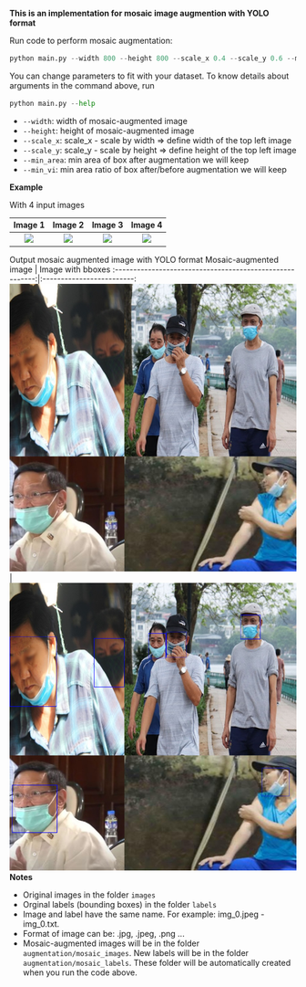 **This is an implementation for mosaic image augmention with YOLO format**

Run code to perform mosaic augmentation:
```python
python main.py --width 800 --height 800 --scale_x 0.4 --scale_y 0.6 --min_area 500 --min_vi 0.3
```

You can change parameters to fit with your dataset. To know details about arguments in the command above, run

```python
python main.py --help
```
- `--width`: width of mosaic-augmented image
- `--height`: height of mosaic-augmented image
- `--scale_x`: scale_x - scale by width => define width of the top left image
- `--scale_y`: scale_y - scale by height => define height of the top left image
- `--min_area`: min area of box after augmentation we will keep
- `--min_vi`: min area ratio of box after/before augmentation we will keep

**Example**

With 4 input images

Image 1                    |  Image 2                  |Image 3                    |  Image 4 
:-------------------------:|:-------------------------:|:-------------------------:|:-------------------------:
<img src="images/7.jpeg">  | <img src="images/9.jpg">  | <img src="images/6.jpg">  |  <img src="images/10.jpg">

Output mosaic augmented image with YOLO format 
Mosaic-augmented image                                    |  Image with bboxes
:--------------------------------------------------------:|:-------------------------:
<img src="augmentation/mosaic_images/mo_7_9_6_10.jpg">    |  <img src="demo/demo_1.png">
**Notes**
- Original images in the folder `images`
- Orginal labels (bounding boxes) in the folder `labels`
- Image and label have the same name. For example: img_0.jpeg - img_0.txt. 
- Format of image can be: .jpg, .jpeg, .png ...
- Mosaic-augmented images will be in the folder `augmentation/mosaic_images`. New labels will be in the folder `augmentation/mosaic_labels`. These folder will be automatically created when you run the code above.
